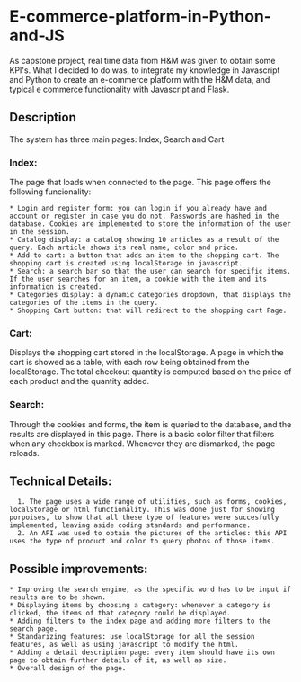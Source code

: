# E-commerce-platform-in-Python-and-JS
As capstone project, real time data from H&M was given to obtain some KPI's. What I decided to do was, to integrate my knowledge in Javascript and Python to create an e-commerce platform with the H&M data, and typical e commerce functionality with Javascript and Flask.
## Description
The system has three main pages: Index, Search and Cart
  ### Index:
  The page that loads when connected to the page. This page offers the following funcionality:
  
    * Login and register form: you can login if you already have and account or register in case you do not. Passwords are hashed in the database. Cookies are implemented to store the information of the user in the session. 
    * Catalog display: a catalog showing 10 articles as a result of the query. Each article shows its real name, color and price.
    * Add to cart: a button that adds an item to the shopping cart. The shopping cart is created using localStorage in javascript.
    * Search: a search bar so that the user can search for specific items. If the user searches for an item, a cookie with the item and its information is created.
    * Categories display: a dynamic categories dropdown, that displays the categories of the items in the query.
    * Shopping Cart button: that will redirect to the shopping cart Page.
  ### Cart: 
  Displays the shopping cart stored in the localStorage.
  A page in which the cart is showed as a table, with each row being obtained from the localStorage. The total checkout quantity is computed based on the price of each product and the quantity added.
  ### Search: 
  Through the cookies and forms, the item is queried to the database, and the results are displayed in this page. There is a basic color filter that filters when any checkbox is marked. Whenever they are dismarked, the page reloads.

  ## Technical Details:
      1. The page uses a wide range of utilities, such as forms, cookies, localStorage or html functionality. This was done just for showing porpoises, to show that all these type of features were succesfully implemented, leaving aside coding standards and performance.
      2. An API was used to obtain the pictures of the articles: this API uses the type of product and color to query photos of those items.

  ## Possible improvements:
    * Improving the search engine, as the specific word has to be input if results are to be shown.
    * Displaying items by choosing a category: whenever a category is clicked, the items of that category could be displayed.
    * Adding filters to the index page and adding more filters to the search page.
    * Standarizing features: use localStorage for all the session features, as well as using javascript to modify the html.
    * Adding a detail description page: every item should have its own page to obtain further details of it, as well as size.
    * Overall design of the page.
